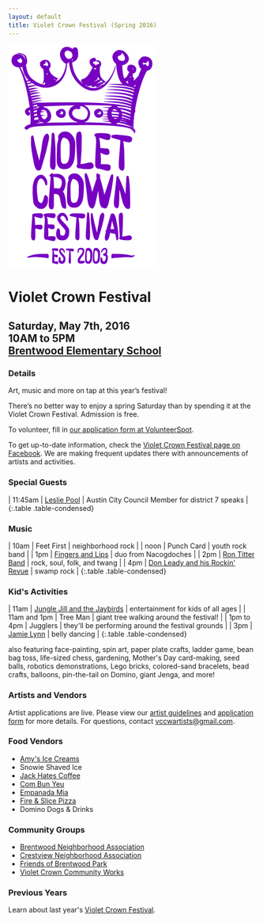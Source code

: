```yaml
---
layout: default
title: Violet Crown Festival (Spring 2016)
---
```

<div class="container">
	<div class="row">
		<div class="col-md-2"><img src="img/VCF_Logo_2014_sm.png" class="img-responsive"></div>
		<div class="col-md-6">
			<h1>Violet Crown Festival</h1>
			<h2>
				Saturday, May 7th, 2016 <br>
				10AM to 5PM <br>
				<a href="https://goo.gl/maps/xov1S">Brentwood Elementary School</a>
			</h2>
		</div>
	</div>
</div>

### Details

Art, music and more on tap at this year’s festival!

There’s no better way to enjoy a spring Saturday than by spending it at the
Violet Crown Festival. Admission is free.

To volunteer, fill in [our application form at VolunteerSpot](http://vols.pt/3X4ytW).

To get up-to-date information, check the [Violet Crown Festival page on Facebook](https://www.facebook.com/VioletCrownFestival).
We are making frequent updates there with announcements of artists and activities.

### Special Guests

| 11:45am | [Leslie Pool](http://www.austintexas.gov/department/district-7) | Austin City Council Member for district 7 speaks |
{:.table .table-condensed}

### Music

| 10am | Feet First | neighborhood rock |
| noon | Punch Card | youth rock band |
|  1pm | [Fingers and Lips](https://www.facebook.com/Fingers-and-Lips-137054729681977) | duo from Nacogdoches |
|  2pm | [Ron Titter Band](https://www.facebook.com/RonTitterBand/) | rock, soul, folk, and twang |
|  4pm | [Don Leady and his Rockin' Revue](http://www.donleady.com/) | swamp rock |
{:.table .table-condensed}

### Kid's Activities

| 11am | [Jungle Jill and the Jaybirds](http://www.myspace.com/junglejilljaybirds) | entertainment for kids of all ages |
| 11am and 1pm | Tree Man | giant tree walking around the festival! |
| 1pm to 4pm | Jugglers | they'll be performing around the festival grounds |
|  3pm | [Jamie Lynn](http://www.jamielynnbellydance.com/) | belly dancing |
{:.table .table-condensed}

also featuring face-painting, spin art, paper plate crafts, ladder game, bean bag toss,
life-sized chess, gardening, Mother's Day card-making, seed balls, robotics demonstrations,
Lego bricks, colored-sand bracelets, bead crafts, balloons, pin-the-tail on Domino, giant
Jenga, and more!

### Artists and Vendors

Artist applications are live.  Please view our
<a href="/docs/2016_VCF_Vendor_Guidelines.pdf">artist guidelines</a> and
<a href="/vcf_apply.html">application form</a> for more details.
For questions, contact vccwartists@gmail.com.

### Food Vendors

* [Amy's Ice Creams](http://www.amysicecreams.com/)
* Snowie Shaved Ice
* [Jack Hates Coffee](https://www.facebook.com/Jack-Hates-Coffee-133957846684052/)
* [Com Bun Yeu](http://www.combunyeu.com/)
* [Empanada Mia](https://www.facebook.com/empanada.mia.austin/)
* [Fire & Slice Pizza](http://www.fireandsliceaustin.com/)
* Domino Dogs & Drinks 

### Community Groups

* [Brentwood Neighborhood Association](brentwoodaustin.blogspot.com)
* [Crestview Neighborhood Association](http://www.crestviewna.org/)
* [Friends of Brentwood Park](http://friendsofbrentwoodpark.org/)
* [Violet Crown Community Works](http://violetcrowncommunity.com/about/)

### Previous Years

Learn about last year's [Violet Crown Festival](vcf_2015.html).
